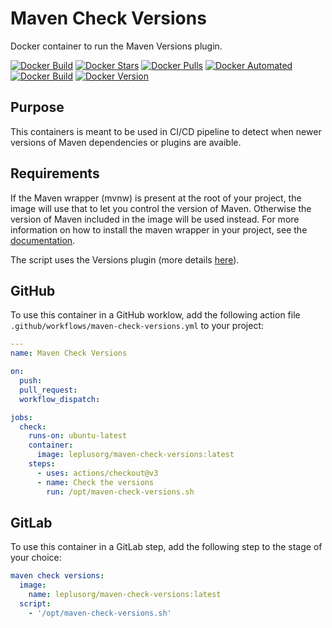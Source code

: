 # Maven Check Versions

Docker container to run the Maven Versions plugin.

[![Docker Build](https://github.com/leplusorg/docker-maven-check-versions/workflows/Docker/badge.svg)](https://github.com/leplusorg/docker-maven-check-versions/actions?query=workflow:"Docker")
[![Docker Stars](https://img.shields.io/docker/stars/leplusorg/maven-check-versions)](https://hub.docker.com/r/leplusorg/maven-check-versions)
[![Docker Pulls](https://img.shields.io/docker/pulls/leplusorg/maven-check-versions)](https://hub.docker.com/r/leplusorg/maven-check-versions)
[![Docker Automated](https://img.shields.io/docker/cloud/automated/leplusorg/maven-check-versions)](https://hub.docker.com/r/leplusorg/maven-check-versions)
[![Docker Build](https://img.shields.io/docker/cloud/build/leplusorg/maven-check-versions)](https://hub.docker.com/r/leplusorg/maven-check-versions)
[![Docker Version](https://img.shields.io/docker/v/leplusorg/maven-check-versions?sort=semver)](https://hub.docker.com/r/leplusorg/maven-check-versions)

## Purpose

This containers is meant to be used in CI/CD pipeline to detect when newer versions of Maven dependencies or plugins are avaible.

## Requirements

If the Maven wrapper (mvnw) is present at the root of your project, the image will use that to let you control the version of Maven. Otherwise the version of Maven included in the image will be used instead. For more information on how to install the maven wrapper in your project, see the [documentation](https://maven.apache.org/wrapper/).

The script uses the Versions plugin (more details [here](https://www.mojohaus.org/versions-maven-plugin/)).

## GitHub

To use this container in a GitHub worklow, add the following action file `.github/workflows/maven-check-versions.yml` to your project:

```yaml
---
name: Maven Check Versions

on:
  push:
  pull_request:
  workflow_dispatch:

jobs:
  check:
    runs-on: ubuntu-latest
    container:
      image: leplusorg/maven-check-versions:latest
    steps:
      - uses: actions/checkout@v3
      - name: Check the versions
        run: /opt/maven-check-versions.sh
```

## GitLab

To use this container in a GitLab step, add the following step to the stage of your choice:

```yaml
maven check versions:
  image:
    name: leplusorg/maven-check-versions:latest
  script:
    - '/opt/maven-check-versions.sh'
```
